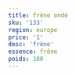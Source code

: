 ```yaml
---
title: frêne ondé
sku: '133'
region: europe
price: '1'
desc: 'frêne'
essence: frêne
poids: 100
---
```

